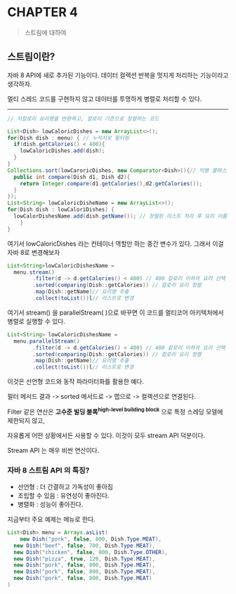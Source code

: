 # CHAPTER 4

> 스트림에 대하여

## 스트림이란?

자바 8 API에 새로 추가된 기능이다.  데이터 컬렉션 반복을 멋지게 처리하는 기능이라고 생각하자.

멀티 스레드 코드를 구현하지 않고 데이터를 투명하게 병렬로 처리할 수 있다.

---

```java
// 저칼로리 요리명을 반환하고, 칼로리 기준으로 정렬하는 코드 

List<Dish> lowCaloricDishes = new ArrayList<>();
for(Dish dish : menu) { // 누적지로 필터링
  if(dish.getCalories() < 400){
    lowCaloricDishes.add(dish);
  }
}
Collections.sort(lowCaroricDishes, new Comparator<Dish>(){// 익명 클래스 요리 정리
  public int compare(Dish d1, Dish d2){
    return Integer.compare(d1.getCalories(),d2.getCalories());
  }
});
List<String> lowCaloricDisheName = new ArrayList<>();
for(Dish dish : lowCaloriDishes) {
  lowCalorDishesName.add(dish.getName()); // 정렬된 리스트 처리 후 요리 이름 선택
	}
}
```

여기서 lowCaloricDishes 라는 컨테이너 역할만 하는 중간 변수가 있다. 그래서 이걸 자바 8로 변경해보자



```java
List<String>lowCaloricDishesName =
  menu.stream()
  		.filter(d -> d.getCalories() < 400) // 400 칼로리 이하의 요리 선택
  		.sorted(comparing(Dish::getCalories)) // 칼로리 요리 정렬
  		.map(Dish::getName)// 요리명 추출
  		.collect(toList())l// 리스트로 변경
```

여기서 stream() 을 parallelStream( )으로 바꾸면 이 코드를 멀티코어 아키텍처에서 병렬로 실행할 수 있다.

```java
List<String> lowCaloricDishesName =
  menu.parallelStream()
  		.filter(d -> d.getCalories() < 400) // 400 칼로리 이하의 요리 선택
  		.sorted(comparing(Dish::getCalories)) // 칼로리 요리 정렬
  		.map(Dish::getName)// 요리명 추출
  		.collect(toList())l// 리스트로 변경
```

이것은 선언형 코드와 동작 파라미터화를 활용한 예다. 

필터 메서드 결과 -> sorted 메서드로 -> 맵으로 -> 컬렉션으로 연결된다.

Filter 같은 연산은 **고수준 빌딩 블록<sup>high-level building block</sup>** 으로 특정 스레딩 모델에 제한되지 않고,

자유롭게 어떤 상황에서든 사용할 수 있다. 이것이 모두 stream API 덕분이다.

Stream API 는 매우 비싼 연산이다. 

### 자바 8 스트림 API 의 특징?

- 선언형 : 더 간결하고 가독성이 좋아짐
- 조립할 수 있음 : 유연성이 좋아진다.
- 병렬화 : 성능이 좋아진다.

지금부터 주요 예제는 메뉴로 한다. 

```java
List<Dish> menu = Arrays.asList(
	new Dish("pork", false, 800, Dish.Type.MEAT),
  new Dish("beef", false, 700, Dish.Type.MEAT),
  new Dish("chicken", false, 800, Dish.Type.OTHER),
  new Dish("pizza", true, 120, Dish.Type.MEAT),
  new Dish("pork", false, 800, Dish.Type.MEAT),
  new Dish("pork", false, 800, Dish.Type.MEAT),
  new Dish("pork", false, 800, Dish.Type.MEAT)
)
```

